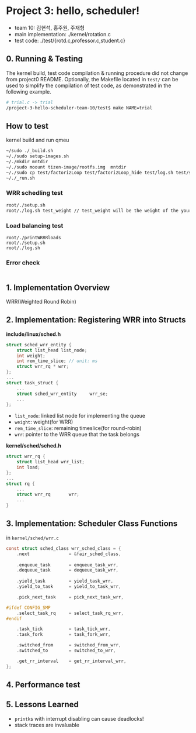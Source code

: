 # Project 3: hello, scheduler!
* team 10: 김현석, 홍주원, 주재형
* main implementation: ./kernel/rotation.c
* test code: ./test/{rotd.c,professor.c,student.c}

## 0. Running & Testing
The kernel build, test code compilation & running procedure did not change from project0 README. Optionally, the Makefile located in `test/` can be used to simplify the compilation of test code, as demonstrated in the following example.

```bash
# trial.c -> trial
/project-3-hello-scheduler-team-10/test$ make NAME=trial
```
## How to test 
kernel build and run qmeu
```bash
~/sudo ./_build.sh
~/./sudo setup-images.sh
~/./mkdir mntdir
~/./sudo moount tizen-image/rootfs.img  mntdir
~/./sudo cp test/factorizLoop test/factorizLoop_hide test/log.sh test/setup.sh mntdir/root
~/./_run.sh
```
### WRR schedling test
```bash
root/./setup.sh
root/./log.sh test_weight // test_weight will be the weight of the your performance test process
```
### Load balancing test
```base
root/./printWRRRloads
root/./setup.sh
root/./log.sh
```
### Error check
```bash
```
## 1. Implementation Overview
WRR(Weighted Round Robin)

## 2. Implementation: Registering WRR into Structs
**include/linux/sched.h**
```C
struct sched_wrr_entity {
	struct list_head list_node;
	int weight;
	int rem_time_slice; // unit: ms
	struct wrr_rq * wrr;
};
...
struct task_struct {
    ...
    struct sched_wrr_entity 	wrr_se;
    ...
};
```
* `list_node`: linked list node for implementing the queue
* `weight`: weight(for WRR)
* `rem_time_slice`: remaining timeslice(for round-robin)
* `wrr`: pointer to the WRR queue that the task belongs

**kernel/sched/sched.h**
```C
struct wrr_rq {
	struct list_head wrr_list;
	int load;
};
...
struct rq {
    ...
    struct wrr_rq		wrr;
    ...
}
```

## 3. Implementation: Scheduler Class Functions

in `kernel/sched/wrr.c`
```C
const struct sched_class wrr_sched_class = {
	.next			    = &fair_sched_class, 
	
    .enqueue_task		= enqueue_task_wrr,
	.dequeue_task		= dequeue_task_wrr, 
	
    .yield_task		    = yield_task_wrr, 
	.yield_to_task		= yield_to_task_wrr, 

	.pick_next_task		= pick_next_task_wrr,

#ifdef CONFIG_SMP
	.select_task_rq		= select_task_rq_wrr, 
#endif

	.task_tick		    = task_tick_wrr, 
	.task_fork		    = task_fork_wrr,

	.switched_from		= switched_from_wrr, 
	.switched_to		= switched_to_wrr, 

	.get_rr_interval	= get_rr_interval_wrr,
};
```
## 4. Performance test

## 5. Lessons Learned
* `printk`s with interrupt disabling can cause deadlocks!
* stack traces are invaluable 
